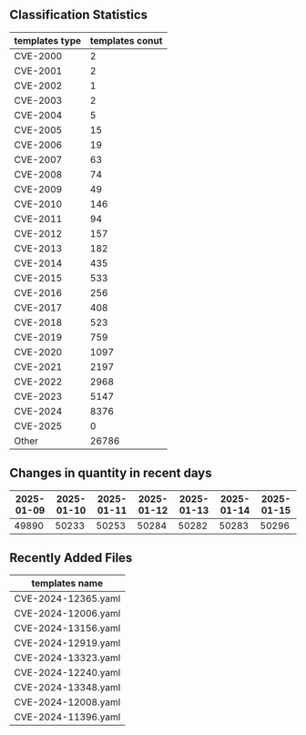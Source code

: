 ## Classification Statistics
| templates type | templates conut | 
| --- | --- |
| CVE-2000 | 2 |
| CVE-2001 | 2 |
| CVE-2002 | 1 |
| CVE-2003 | 2 |
| CVE-2004 | 5 |
| CVE-2005 | 15 |
| CVE-2006 | 19 |
| CVE-2007 | 63 |
| CVE-2008 | 74 |
| CVE-2009 | 49 |
| CVE-2010 | 146 |
| CVE-2011 | 94 |
| CVE-2012 | 157 |
| CVE-2013 | 182 |
| CVE-2014 | 435 |
| CVE-2015 | 533 |
| CVE-2016 | 256 |
| CVE-2017 | 408 |
| CVE-2018 | 523 |
| CVE-2019 | 759 |
| CVE-2020 | 1097 |
| CVE-2021 | 2197 |
| CVE-2022 | 2968 |
| CVE-2023 | 5147 |
| CVE-2024 | 8376 |
| CVE-2025 | 0 |
| Other | 26786 |
## Changes in quantity in recent days
|2025-01-09 | 2025-01-10 | 2025-01-11 | 2025-01-12 | 2025-01-13 | 2025-01-14 | 2025-01-15|
|--- | ------ | ------ | ------ | ------ | ------ | ---|
|49890 | 50233 | 50253 | 50284 | 50282 | 50283 | 50296|
## Recently Added Files
| templates name | 
| --- |
| CVE-2024-12365.yaml |
| CVE-2024-12006.yaml |
| CVE-2024-13156.yaml |
| CVE-2024-12919.yaml |
| CVE-2024-13323.yaml |
| CVE-2024-12240.yaml |
| CVE-2024-13348.yaml |
| CVE-2024-12008.yaml |
| CVE-2024-11396.yaml |
